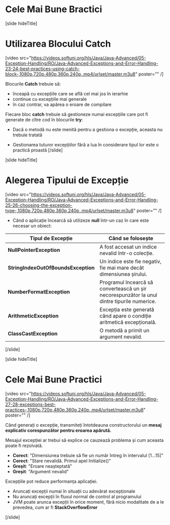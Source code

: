 # Cele Mai Bune Bractici

[slide hideTitle]

# Utilizarea Blocului Catch

[video src="https://videos.softuni.org/hls/Java/Java-Advanced/05-Exception-Handling/RO/Java-Advanced-Exceptions-and-Error-Handling-23-24-best-practices-using-catch-block-,1080p,720p,480p,360p,240p,.mp4/urlset/master.m3u8" poster="" /]

Blocurile **Catch** trebuie să:

- înceapă cu excepțiile care se află cel mai jos în ierarhie
- continue cu excepțiile mai generale
- în caz contrar, va apărea o eroare de compilare

Fiecare bloc **catch** trebuie să gestioneze numai excepțiile care pot fi generate de cître cod în blocurile **try**:

- Dacă o metodă nu este menită pentru a gestiona o excepție, aceasta nu trebuie tratată

- Gestionarea tuturor excepțiilor fără a lua în considerare tipul lor este o practică proastă
[/slide]

[slide hideTitle]

# Alegerea Tipului de Excepție

[video src="https://videos.softuni.org/hls/Java/Java-Advanced/05-Exception-Handling/RO/Java-Advanced-Exceptions-and-Error-Handling-25-26-choosing-the-exception-type-,1080p,720p,480p,360p,240p,.mp4/urlset/master.m3u8" poster="" /]

- Când o aplicație încearcă să utilizeze **null** într-un caz în care este necesar un obiect:

| **Tipul de Excepție** | **Când se folosește** |
| --- | --- |
| **NullPointerException** | A fost accesat un indice nevalid într-o colecție. |
| **StringIndexOutOfBoundsException** | Un indice este fie negativ, fie mai mare decât dimensiunea șirului. |
| **NumberFormatException** | Programul încearcă să convertească un șir necorespunzător la unul dintre tipurile numerice. |
| **ArithmeticException** | Excepția este generată când apare o condiție aritmetică excepțională. |
| **ClassCastException** | O metodă a primit un argument nevalid. |

[/slide]

[slide hideTitle]

# Cele Mai Bune Practici

[video src="https://videos.softuni.org/hls/Java/Java-Advanced/05-Exception-Handling/RO/Java-Advanced-Exceptions-and-Error-Handling-27-28-exceptions-best-practices-,1080p,720p,480p,360p,240p,.mp4/urlset/master.m3u8" poster="" /]

Când generați o excepție, transmiteți întotdeauna constructorului un **mesaj explicativ corespunzător pentru eroarea apărută.**

Mesajul excepției ar trebui să explice ce cauzează problema și cum aceasta poate fi rezolvată.

- **Corect**: "Dimensiunea trebuie să fie un număr întreg în intervalul \[1…15\]"
- **Corect**: "Stare nevalidă. Primul apel Initialize()"
- **Greșit**: "Eroare neașteptată"
- **Greșit**: "Argument nevalid"

Excepțiile pot reduce performanța aplicației.

- Aruncați excepții numai în situații cu adevărat excepționale
- Nu aruncați excepții în fluxul normal de control al programului
- JVM poate arunca excepții în orice moment, fără nicio modalitate de a le prevedea, cum ar fi **StackOverflowError**

[/slide]
